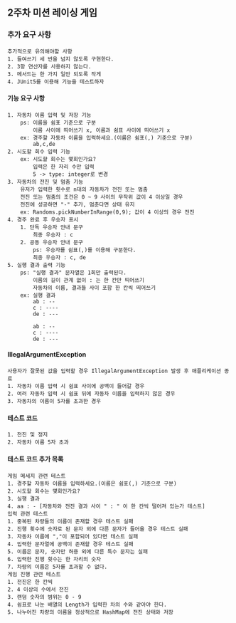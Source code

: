 ## 2주차 미션 레이싱 게임
### 추가 요구 사항
    추가적으로 유의해야할 사항
    1. 들여쓰기 세 번을 넘지 않도록 구현한다.
    2. 3항 연산자를 사용하지 않는다.
    3. 메서드는 한 가지 일만 되도록 작게
    4. JUnit5를 이용해 기능을 테스트하자
#### 기능 요구 사항 
    1. 자동차 이름 입력 및 저장 기능
        ps: 이름을 쉼표 기준으로 구분
            이름 사이에 띄어쓰기 x, 이름과 쉼표 사이에 띄어쓰기 x
        ex: 경주할 자동차 이름을 입력하세요.(이름은 쉼표(,) 기준으로 구분)
            ab,c,de
    2. 시도할 회수 입력 기능
        ex: 시도할 회수는 몇회인가요?
            입력은 한 자리 수만 입력
            5 -> type: integer로 변경
    3. 자동차의 전진 및 멈춤 기능
        유저가 입력한 횟수로 n대의 자동차가 전진 또는 멈춤
        전진 또는 멈춤의 조건은 0 ~ 9 사이의 무작위 값이 4 이상일 경우
        전진에 성공하면 "-" 추가, 멈춘다면 상태 유지
        ex: Randoms.pickNumberInRange(0,9); 값이 4 이상의 경우 전진
    4. 경주 완료 후 우승자 표시
        1. 단독 우승자 안내 문구
            최종 우승자 : c
        2. 공동 우승자 안내 문구
            ps: 우승자를 쉼표(,)를 이용해 구분한다.
            최종 우승자 : c, de
    5. 실행 결과 출력 기능
        ps: "실행 결과" 문자열은 1회만 출력된다.
            이름의 길이 관계 없이 : 는 한 칸만 띄어쓰기
            자동차의 이름, 결과들 사이 포함 한 칸씩 띄어쓰기
        ex: 실행 결과
            ab : --
            c : ----
            de : ---
    
            ab : --
            c : ----
            de : ---
#### IllegalArgumentException
    사용자가 잘못된 값을 입력할 경우 IllegalArgumentException 발생 후 애플리케이션 종료
    1. 자동차 이름 입력 시 쉼표 사이에 공백이 들어갈 경우
    2. 여러 자동차 입력 시 쉼표 뒤에 자동차 이름을 입력하지 않은 경우
    3. 자동차의 이름이 5자를 초과한 경우
#### 테스트 코드
    1. 전진 및 정지
    2. 자동차 이름 5자 초과
#### 테스트 코드 추가 목록
    게임 메세지 관련 테스트
    1. 경주할 자동차 이름을 입력하세요.(이름은 쉼표(,) 기준으로 구분)
    2. 시도할 회수는 몇회인가요?
    3. 실행 결과
    4. aa : - [자동차와 전진 결과 사이 " : " 이 한 칸씩 떨어져 있는가 테스트]
    입력 관련 테스트
    1. 중복된 차량들의 이름이 존재할 경우 테스트 실패
    2. 진행 횟수에 숫자로 된 문자 외에 다른 문자가 들어올 경우 테스트 실패
    3. 자동차 이름에 ","이 포함되어 있다면 테스트 실패
    4. 입력한 문자열에 공백이 존재할 경우 테스트 실패
    5. 이름은 문자, 숫자만 허용 외에 다른 특수 문자는 실패
    6. 입력한 진행 횟수는 한 자리의 숫자
    7. 차량의 이름은 5자를 초과할 수 없다.
    게임 진행 관련 테스트
    1. 전진은 한 칸씩
    2. 4 이상의 수에서 전진
    3. 랜덤 숫자의 범위는 0 - 9
    4. 쉼표로 나눈 배열의 Length가 입력한 차의 수와 같아야 한다.
    5. 나누어진 차량의 이름을 정상적으로 HashMap에 전진 상태와 저장
